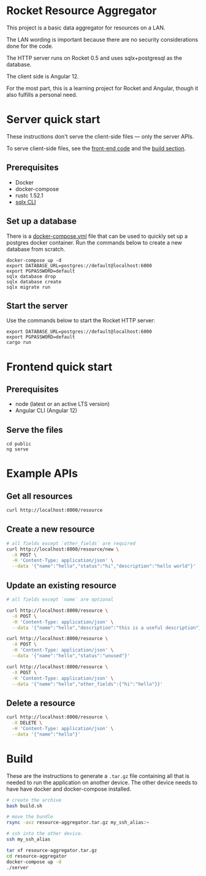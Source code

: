 # Rocket Resource Aggregator

This project is a basic data aggregator for resources on a LAN.

The LAN wording is important because there are no security considerations done
for the code.

The HTTP server runs on Rocket 0.5 and uses sqlx+postgresql as the database.

The client side is Angular 12.

For the most part, this is a learning project for Rocket and Angular, though it
also fulfills a personal need.

# Server quick start

These instructions don't serve the client-side files — only the server APIs.

To serve client-side files, see the [front-end code](public/) and the
[build section](#Build).

## Prerequisites

- Docker
- docker-compose
- rustc 1.52.1
- [sqlx CLI](https://github.com/launchbadge/sqlx/blob/master/sqlx-cli/README.md)

## Set up a database

There is a [docker-compose.yml](./docker-compose.yml) file that can be used to
quickly set up a postgres docker container. Run the commands below to create a
new database from scratch.

```
docker-compose up -d
export DATABASE_URL=postgres://default@localhost:6000
export PGPASSWORD=default
sqlx database drop
sqlx database create
sqlx migrate run
```

## Start the server

Use the commands below to start the Rocket HTTP server:

```
export DATABASE_URL=postgres://default@localhost:6000
export PGPASSWORD=default
cargo run
```

# Frontend quick start

## Prerequisites

- node (latest or an active LTS version)
- Angular CLI (Angular 12)

## Serve the files

```
cd public
ng serve
```

# Example APIs

## Get all resources

```sh
curl http://localhost:8000/resource
```

## Create a new resource

``` sh
# all fields except `other_fields` are required
curl http://localhost:8000/resource/new \
  -X POST \
  -H 'Content-Type: application/json' \
  --data '{"name":"hello","status":"hi","description":"hello world"}'
```

## Update an existing resource

``` sh
# all fields except `name` are optional

curl http://localhost:8000/resource \
  -X POST \
  -H 'Content-Type: application/json' \
  --data '{"name":"hello","description":"this is a useful description"}'

curl http://localhost:8000/resource \
  -X POST \
  -H 'Content-Type: application/json' \
  --data '{"name":"hello","status":"unused"}'

curl http://localhost:8000/resource \
  -X POST \
  -H 'Content-Type: application/json' \
  --data '{"name":"hello","other_fields":{"hi":"hello"}}'
```

## Delete a resource

```sh
curl http://localhost:8000/resource \
  -X DELETE \
  -H 'Content-Type: application/json' \
  --data '{"name":"hello"}'
```

# Build

These are the instructions to generate a `.tar.gz` file containing all that is
needed to run the application on another device. The other device needs to have
have docker and docker-compose installed.

```sh
# create the archive
bash build.sh

# move the bundle
rsync -avz resource-aggregator.tar.gz my_ssh_alias:~

# ssh into the other device.
ssh my_ssh_alias

tar xf resource-aggregator.tar.gz
cd resource-aggregator
docker-compose up -d
./server
```

